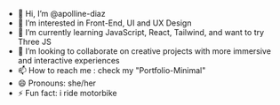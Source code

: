 - 👋 Hi, I’m @apolline-diaz
- 👀 I’m interested in Front-End, UI and UX Design
- 🌱 I’m currently learning JavaScript, React, Tailwind, and want to try Three JS
- 💞️ I’m looking to collaborate on creative projects with more immersive and interactive experiences
- 📫 How to reach me : check my "Portfolio-Minimal"
- 😄 Pronouns: she/her
- ⚡ Fun fact: i ride motorbike

<!---
apolline-diaz/apolline-diaz is a ✨ special ✨ repository because its `README.md` (this file) appears on your GitHub profile.
You can click the Preview link to take a look at your changes.
--->
